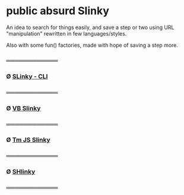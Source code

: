 # __public absurd Slinky__

An idea to search for things easily, and save a step or two using URL "manipulation" rewritten in few languages/styles. 

Also with some fun() factories, made with hope of saving a step more.

### ════════════

### Ø [SLinky - CLI](https://github.com/KayserSoze42/extend.io/tree/main/src/dotNyet/SlinkySearch/VB.NET)

### ════════════

### Ø [VB Slinky](https://github.com/KayserSoze42/extend.io/blob/main/src/dotNyet/SlinkySearch/VBSlinky/AnythingSeznamSlinky.vbs)

### ════════════

### Ø [Tm JS Slinky](https://github.com/KayserSoze42/extend.io/blob/main/src/fomoapeiens/Slinky)

### ════════════

### Ø [SHlinky](https://github.com/KayserSoze42/extend.io/blob/main/src/shh/SHlinky)

### ════════════

